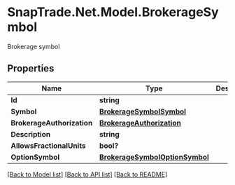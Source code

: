 # SnapTrade.Net.Model.BrokerageSymbol
Brokerage symbol

## Properties

Name | Type | Description | Notes
------------ | ------------- | ------------- | -------------
**Id** | **string** |  | [optional] 
**Symbol** | [**BrokerageSymbolSymbol**](BrokerageSymbolSymbol.md) |  | [optional] 
**BrokerageAuthorization** | [**BrokerageAuthorization**](BrokerageAuthorization.md) |  | [optional] 
**Description** | **string** |  | [optional] 
**AllowsFractionalUnits** | **bool?** |  | [optional] 
**OptionSymbol** | [**BrokerageSymbolOptionSymbol**](BrokerageSymbolOptionSymbol.md) |  | [optional] 

[[Back to Model list]](../README.md#documentation-for-models) [[Back to API list]](../README.md#documentation-for-api-endpoints) [[Back to README]](../README.md)

